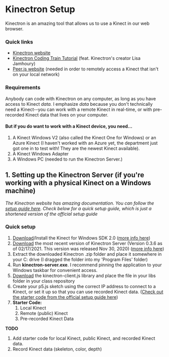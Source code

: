 # Kinectron Setup
Kinectron is an amazing tool that allows us to use a Kinect in our web browser.

### Quick links
* [Kinectron website](https://kinectron.github.io/)
* [Kinectron Coding Train Tutorial](https://www.youtube.com/watch?v=BV6xK3EOznI) (feat. Kinectron's creator Lisa Jamhoury)
* [Peer.js website](https://peerjs.com/) (needed in order to remotely access a Kinect that isn't on your local network)

### Requirements
Anybody can code with Kinectron on any computer, as long as you have access to Kinect *data.* I emphasize *data* because you don't technically need a Kinect--you can work with a remote Kinect in real-time, or with pre-recorded Kinect data that lives on your computer.

#### But if you do want to work with a Kinect device, you need...
1. A Kinect Windows V2 (also called the Kinect One for Windows) or an Azure Kinect (I haven't worked with an Azure yet, the department just got one in to test with! They are the newest Kinect available).
2. A Kinect Windows Adapter
3. A Windows PC (needed to run the Kinectron Server.)

## **1. Setting up the Kinectron Server (if you're working with a physical Kinect on a Windows machine)**
*The Kinectron website has amazing documentation. You can follow the [setup guide here](https://kinectron.github.io/#/server/getting-started). Check below for a quick setup guide, which is just a shortened version of the official setup guide*

### Quick setup
1. [Download](https://download.microsoft.com/download/F/2/D/F2D1012E-3BC6-49C5-B8B3-5ACFF58AF7B8/KinectSDK-v2.0_1409-Setup.exe)/Install the Kinect for Windows SDK 2.0 ([more info here](https://www.microsoft.com/en-us/download/confirmation.aspx?id=44561))
2. [Download](https://github.com/kinectron/kinectron/releases/tag/0.3.6) the most recent version of Kinectron Server (Version 0.3.6 as of 02/17/2021. This version was released Nov 30, 2020) ([more info here](https://github.com/kinectron/kinectron/releases/tag/0.3.6))
3. Extract the downloaded Kinectron .zip folder and place it somewhere in your C: drive (I dragged the folder into my 'Program Files' folder)
4. Run **kinectron-server.exe**. I recommend pinning the application to your Windows taskbar for convenient access.
5. [Download](https://cdn.jsdelivr.net/gh/kinectron/kinectron@0.3.6/client/dist/kinectron-client.js) the kinectron-client.js library and place the file in your libs folder in your class repository
6. Create your p5.js sketch using the correct IP address to connect to a Kinect, or set it up so that you can use recorded Kinect data. ([Check out the starter code from the official setup guide here](https://kinectron.github.io/#/api/getting-started))
7. **Starter Code:**
   1. Local Kinect
   2. Remote (public) Kinect
   3. Pre-recorded Kinect Data


**TODO**
1. Add starter code for local Kinect, public Kinect, and recorded Kinect data.
2. Record Kinect data (skeleton, color, depth)